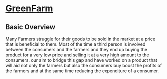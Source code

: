 # [GreenFarm](https://tranquil-coast-05852.herokuapp.com/)

## Basic Overview

Many Farmers struggle for their goods to be sold in the market at a price that is
beneficial to them. Most of the time a third person is involved between the consumers and the farmers and they end up buying the product for a very low price and selling it at a very high amount to the consumers​. our ​aim to bridge this gap and have worked on a product that will aid not only the farmers but also the consumers buy boost the profits of the farmers and at the same time reducing the expenditure of a consumer.
